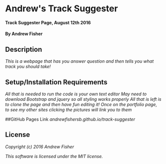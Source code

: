 # Andrew's Track Suggester

#### Track Suggester Page, August 12th 2016

#### By Andrew Fisher

## Description

_This is a webpage that has you answer question and then tells you what track you should take!_

## Setup/Installation Requirements

  _All that is needed to run the code is your own text editor_
  _May need to download Bootstrap  and jquery so all styling works properly_
  _All that is left is to clone the page and then have fun editing it!_
  _Once on the portfolio page, to see my other sites clicking the pictures will link you to them_

##GitHub Pages Link
_andrewfishersb.github.io/track-suggester_

## License

_Copyright (c) 2016 Andrew Fisher_

_This software is licensed under the MIT license._

